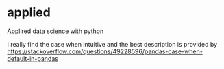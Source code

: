# applied
Applired data science with python

I really find the case when intuitive and the best description is provided by 
https://stackoverflow.com/questions/49228596/pandas-case-when-default-in-pandas
